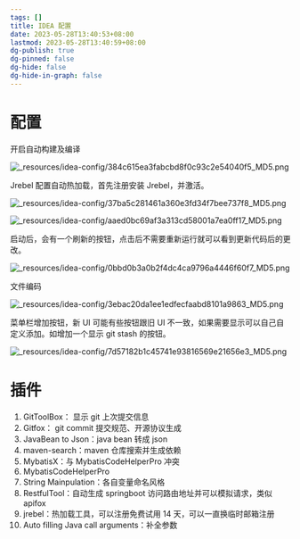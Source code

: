 ```yaml
---
tags: []
title: IDEA 配置
date: 2023-05-28T13:40:53+08:00
lastmod: 2023-05-28T13:40:59+08:00
dg-publish: true
dg-pinned: false
dg-hide: false
dg-hide-in-graph: false
---
```


# 配置

开启自动构建及编译

![_resources/idea-config/384c615ea3fabcbd8f0c93c2e54040f5_MD5.png](/img/user/_resources/idea-config/384c615ea3fabcbd8f0c93c2e54040f5_MD5.png)

Jrebel 配置自动热加载，首先注册安装 Jrebel，并激活。

![_resources/idea-config/37ba5c281461a360e3fd34f7bee737f8_MD5.png](/img/user/_resources/idea-config/37ba5c281461a360e3fd34f7bee737f8_MD5.png)

![_resources/idea-config/aaed0bc69af3a313cd58001a7ea0ff17_MD5.png](/img/user/_resources/idea-config/aaed0bc69af3a313cd58001a7ea0ff17_MD5.png)

启动后，会有一个刷新的按钮，点击后不需要重新运行就可以看到更新代码后的更改。

![_resources/idea-config/0bbd0b3a0b2f4dc4ca9796a4446f60f7_MD5.png](/img/user/_resources/idea-config/0bbd0b3a0b2f4dc4ca9796a4446f60f7_MD5.png)


文件编码

![_resources/idea-config/3ebac20da1ee1edfecfaabd8101a9863_MD5.png](/img/user/_resources/idea-config/3ebac20da1ee1edfecfaabd8101a9863_MD5.png)

菜单栏增加按钮，新 UI 可能有些按钮跟旧 UI 不一致，如果需要显示可以自己自定义添加。如增加一个显示 git stash 的按钮。

![_resources/idea-config/7d57182b1c45741e93816569e21656e3_MD5.png](/img/user/_resources/idea-config/7d57182b1c45741e93816569e21656e3_MD5.png)


# 插件

1. GitToolBox： 显示 git 上次提交信息
2. Gitfox： git commit 提交规范、开源协议生成
3. JavaBean to Json：java bean 转成 json 
4. maven-search：maven 仓库搜索并生成依赖
5. MybatisX：与 MybatisCodeHelperPro 冲突
6. MybatisCodeHelperPro
7. String Mainpulation：各自变量命名风格
8. RestfulTool：自动生成 springboot 访问路由地址并可以模拟请求，类似 apifox
9. jrebel：热加载工具，可以注册免费试用 14 天，可以一直换临时邮箱注册
10. Auto filling Java call arguments：补全参数
